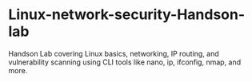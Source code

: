 # Linux-network-security-Handson-lab
Handson Lab covering Linux basics, networking, IP routing, and vulnerability scanning using CLI tools like nano, ip, ifconfig, nmap, and more.
